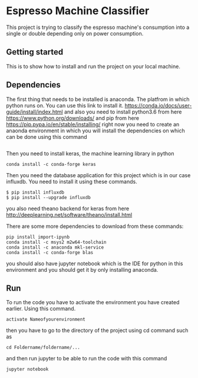 # Espresso Machine Classifier
This project is trying to classify the espresso machine's consumption into a single or double depending only on power consumption.

## Getting started
This is to show how to install and run the project on your local machine.

## Dependencies
The first thing that needs to be installed is anaconda. The platfrom in which python runs on. You can use this link to install it.
https://conda.io/docs/user-guide/install/index.html
and also you need to install python3.6 from here 
https://www.python.org/downloads/
and pip from here
https://pip.pypa.io/en/stable/installing/
right now you need to create an anaonda environment in which you will install the dependencies on which can be done using this command
```

```
Then you need to install keras, the machine learning library in python
```
conda install -c conda-forge keras 
```
Then you need the database application for this project which is in our case influxdb. You need to install it using these commands.
```
$ pip install influxdb
$ pip install --upgrade influxdb
```
you also need theano backend for keras from here
http://deeplearning.net/software/theano/install.html

There are some more dependencies to download from these commands:
```
pip install import-ipynb
conda install -c msys2 m2w64-toolchain 
conda install -c anaconda mkl-service 
conda install -c conda-forge blas 
```
you should also have jupyter notebook which is the IDE for python in this environment and you should get it by only installing anaconda.

## Run

To run the code you have to activate the environment you have created earlier. Using this command.
```
activate Nameofyourenvironment
```
then you have to go to the directory of the project using cd command such as
```
cd Foldername/foldername/...
```
and then run jupyter to be able to run the code with this command
```
jupyter notebook
```
